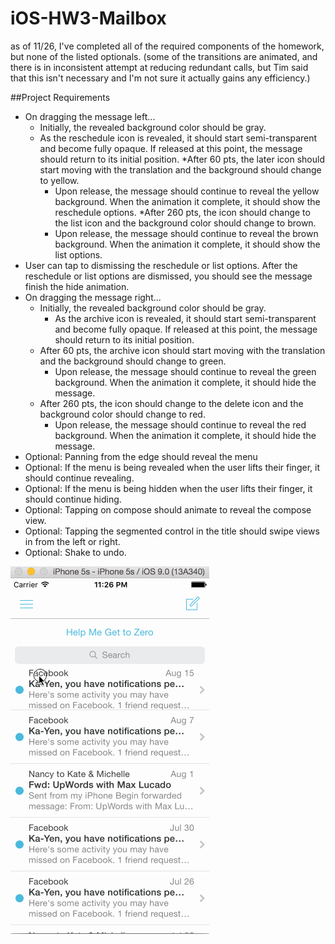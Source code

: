 # iOS-HW3-Mailbox
as of 11/26, I've completed all of the required components of the homework, but none of the listed optionals. (some of the transitions are animated, and there is in inconsistent attempt at reducing redundant calls, but Tim said that this isn't necessary and I'm not sure it actually gains any efficiency.)

##Project Requirements
* On dragging the message left...
  * Initially, the revealed background color should be gray.
  * As the reschedule icon is revealed, it should start semi-transparent and become fully opaque. If released at this point, the message should return to its initial position.
  *After 60 pts, the later icon should start moving with the translation and the background should change to yellow.
    * Upon release, the message should continue to reveal the yellow background. When the animation it complete, it should show the reschedule options.
  *After 260 pts, the icon should change to the list icon and the background color should change to brown.
    * Upon release, the message should continue to reveal the brown background. When the animation it complete, it should show the list options.
* User can tap to dismissing the reschedule or list options. After the reschedule or list options are dismissed, you should see the message finish the hide animation.
* On dragging the message right...
  * Initially, the revealed background color should be gray.
    * As the archive icon is revealed, it should start semi-transparent and become fully opaque. If released at this point, the message should return to its initial position.
  * After 60 pts, the archive icon should start moving with the translation and the background should change to green.
    * Upon release, the message should continue to reveal the green background. When the animation it complete, it should hide the message.
  * After 260 pts, the icon should change to the delete icon and the background color should change to red.
    * Upon release, the message should continue to reveal the red background. When the animation it complete, it should hide the message.
* Optional: Panning from the edge should reveal the menu
* Optional: If the menu is being revealed when the user lifts their finger, it should continue revealing.
* Optional: If the menu is being hidden when the user lifts their finger, it should continue hiding.
* Optional: Tapping on compose should animate to reveal the compose view.
* Optional: Tapping the segmented control in the title should swipe views in from the left or right.
* Optional: Shake to undo.

![Video Walkthrough](iOS-HW3-mailbox.gif)
